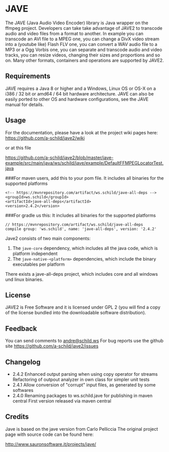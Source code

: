 # JAVE

The JAVE (Java Audio Video Encoder) library is Java wrapper on the ffmpeg
project. Developers can take take advantage of JAVE2 to transcode audio 
and video files from a format to another. In example you can transcode
an AVI file to a MPEG one, you can change a DivX video stream into a
(youtube like) Flash FLV one, you can convert a WAV audio file to a MP3 or a
Ogg Vorbis one, you can separate and transcode audio and video tracks, you can
resize videos, changing their sizes and proportions and so on.
Many other formats, containers and operations are supported by JAVE2.


## Requirements

JAVE requires a Java 8 or higher and a Windows, Linux OS or OS-X
on a i386 / 32 bit or amd64 / 64 bit hardware architecture.
JAVE can also be easily ported to other OS and hardware configurations, 
see the JAVE manual for details.


## Usage
For the documentation, please have a look at the project wiki pages here:
https://github.com/a-schild/jave2/wiki

or at this file 

https://github.com/a-schild/jave2/blob/master/jave-example/src/main/java/ws/schild/jave/example/DefaultFFMPEGLocatorTest.java

###For maven users, add this to your pom file.
It includes all binaries for the supported platforms
```
<!-- https://mvnrepository.com/artifact/ws.schild/jave-all-deps -->
<groupId>ws.schild</groupId>
<artifactId>jave-all-deps</artifactId>
<version>2.4.2</version>
```

###For gradle us this:
It includes all binaries for the supported platforms
```
// https://mvnrepository.com/artifact/ws.schild/jave-all-deps
compile group: 'ws.schild', name: 'jave-all-deps', version: '2.4.2'
```


Jave2 consists of two main components:
1. The `jave-core` dependency, which includes all the java code, which is platform independent
2. The `jave-native-<platform>` dependencies, which include the binary executables per platform

There exists a jave-all-deps project, which includes core and all windows und linux binaries.

## License

JAVE2 is Free Software and it is licensed under GPL 2 (you will find a copy of
the license bundled into the downloadable software distribution).


## Feedback

You can send comments to andre@schild.ws
For bug reports use the github site https://github.com/a-schild/jave2/issues

## Changelog
- 2.4.2 Enhanced output parsing when using copy operator for streams
        Refactoring of outpout analyzer in own class for simpler unit tests
- 2.4.1 Allow conversion of "corrupt" input files, as generated by some softwares
- 2.4.0 Renaming packages to ws.schild.jave for publishing in maven central
        First version released via maven central

## Credits

Jave is based on the jave version from Carlo Pelliccia
The original project page with source code can be found here:

http://www.sauronsoftware.it/projects/jave/
